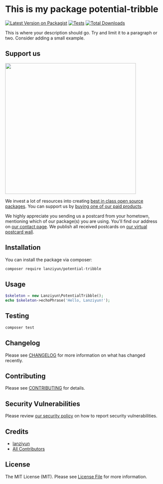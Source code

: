 # This is my package potential-tribble

[![Latest Version on Packagist](https://img.shields.io/packagist/v/lanziyun/potential-tribble.svg?style=flat-square)](https://packagist.org/packages/lanziyun/potential-tribble)
[![Tests](https://img.shields.io/github/actions/workflow/status/lanziyun/potential-tribble/run-tests.yml?branch=main&label=tests&style=flat-square)](https://github.com/lanziyun/potential-tribble/actions/workflows/run-tests.yml)
[![Total Downloads](https://img.shields.io/packagist/dt/lanziyun/potential-tribble.svg?style=flat-square)](https://packagist.org/packages/lanziyun/potential-tribble)

This is where your description should go. Try and limit it to a paragraph or two. Consider adding a small example.

## Support us

[<img src="https://github-ads.s3.eu-central-1.amazonaws.com/potential-tribble.jpg?t=1" width="419px" />](https://spatie.be/github-ad-click/potential-tribble)

We invest a lot of resources into creating [best in class open source packages](https://spatie.be/open-source). You can support us by [buying one of our paid products](https://spatie.be/open-source/support-us).

We highly appreciate you sending us a postcard from your hometown, mentioning which of our package(s) you are using. You'll find our address on [our contact page](https://spatie.be/about-us). We publish all received postcards on [our virtual postcard wall](https://spatie.be/open-source/postcards).

## Installation

You can install the package via composer:

```bash
composer require lanziyun/potential-tribble
```

## Usage

```php
$skeleton = new Lanziyun\PotentialTribble();
echo $skeleton->echoPhrase('Hello, Lanziyun!');
```

## Testing

```bash
composer test
```

## Changelog

Please see [CHANGELOG](CHANGELOG.md) for more information on what has changed recently.

## Contributing

Please see [CONTRIBUTING](https://github.com/spatie/.github/blob/main/CONTRIBUTING.md) for details.

## Security Vulnerabilities

Please review [our security policy](../../security/policy) on how to report security vulnerabilities.

## Credits

- [lanziyun](https://github.com/lanziyun)
- [All Contributors](../../contributors)

## License

The MIT License (MIT). Please see [License File](LICENSE.md) for more information.
